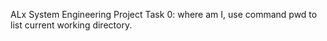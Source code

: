  ALx System Engineering Project 
 Task 0: where am I, use command pwd to list current working directory.

